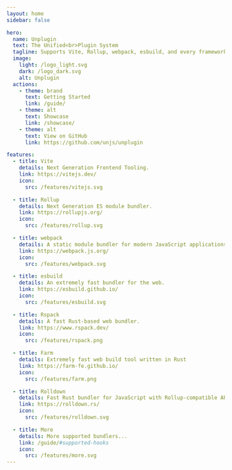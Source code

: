 ```yaml
---
layout: home
sidebar: false

hero:
  name: Unplugin
  text: The Unified<br>Plugin System
  tagline: Supports Vite, Rollup, webpack, esbuild, and every framework built on top of them.
  image:
    light: /logo_light.svg
    dark: /logo_dark.svg
    alt: Unplugin
  actions:
    - theme: brand
      text: Getting Started
      link: /guide/
    - theme: alt
      text: Showcase
      link: /showcase/
    - theme: alt
      text: View on GitHub
      link: https://github.com/unjs/unplugin

features:
  - title: Vite
    details: Next Generation Frontend Tooling.
    link: https://vitejs.dev/
    icon:
      src: /features/vitejs.svg

  - title: Rollup
    details: Next Generation ES module bundler.
    link: https://rollupjs.org/
    icon:
      src: /features/rollup.svg

  - title: webpack
    details: A static module bundler for modern JavaScript applications.
    link: https://webpack.js.org/
    icon:
      src: /features/webpack.svg

  - title: esbuild
    details: An extremely fast bundler for the web.
    link: https://esbuild.github.io/
    icon:
      src: /features/esbuild.svg

  - title: Rspack
    details: A fast Rust-based web bundler.
    link: https://www.rspack.dev/
    icon:
      src: /features/rspack.png

  - title: Farm
    details: Extremely fast web build tool written in Rust
    link: https://farm-fe.github.io/
    icon:
      src: /features/farm.png

  - title: Rolldown
    details: Fast Rust bundler for JavaScript with Rollup-compatible API
    link: https://rolldown.rs/
    icon:
      src: /features/rolldown.svg

  - title: More
    details: More supported bundlers...
    link: /guide/#supported-hooks
    icon:
      src: /features/more.svg
---
```

